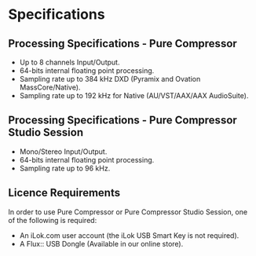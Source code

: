 # Specifications

## Processing Specifications - Pure Compressor
- Up to 8 channels Input/Output.
- 64-bits internal floating point processing.
- Sampling rate up to 384 kHz DXD (Pyramix and Ovation MassCore/Native).
- Sampling rate up to 192 kHz for Native (AU/VST/AAX/AAX AudioSuite).

## Processing Specifications - Pure Compressor Studio Session
- Mono/Stereo Input/Output.
- 64-bits internal floating point processing.
- Sampling rate up to 96 kHz.

## Licence Requirements
In order to use Pure Compressor or Pure Compressor Studio Session, one of the following is required:
- An iLok.com user account (the iLok USB Smart Key is not required).
- A Flux:: USB Dongle (Available in our online store).
